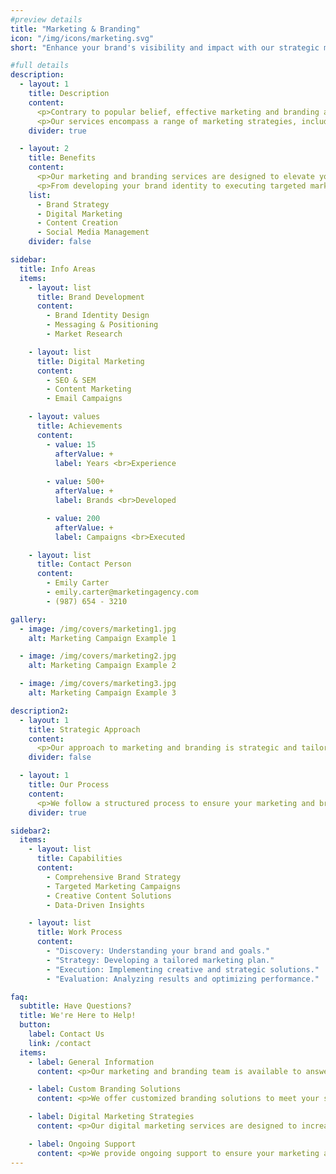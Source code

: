 ```yaml
---
#preview details
title: "Marketing & Branding"
icon: "/img/icons/marketing.svg"
short: "Enhance your brand's visibility and impact with our strategic marketing and branding services."

#full details
description:
  - layout: 1
    title: Description
    content:
      <p>Contrary to popular belief, effective marketing and branding are not just about catchy slogans or eye-catching designs. They involve a deep understanding of your target audience, strategic planning, and consistent execution to build a strong, memorable brand presence. Our approach combines creative strategies with data-driven insights to craft compelling marketing campaigns that resonate with your audience and drive results.</p>
      <p>Our services encompass a range of marketing strategies, including digital marketing, content creation, social media management, and brand development. We focus on creating cohesive brand messages and innovative marketing solutions that enhance your brand’s identity and market position.</p>
    divider: true

  - layout: 2
    title: Benefits
    content:
      <p>Our marketing and branding services are designed to elevate your brand’s presence and achieve your business goals. We collaborate with you to develop strategies that not only attract but also retain customers. Our data-driven approach ensures that your marketing efforts are optimized for maximum impact.</p>
      <p>From developing your brand identity to executing targeted marketing campaigns, we provide end-to-end solutions that drive growth and build brand loyalty.</p>
    list:
      - Brand Strategy
      - Digital Marketing
      - Content Creation
      - Social Media Management
    divider: false

sidebar:
  title: Info Areas
  items:
    - layout: list
      title: Brand Development
      content:
        - Brand Identity Design
        - Messaging & Positioning
        - Market Research

    - layout: list
      title: Digital Marketing
      content:
        - SEO & SEM
        - Content Marketing
        - Email Campaigns

    - layout: values
      title: Achievements
      content:
        - value: 15
          afterValue: +
          label: Years <br>Experience
        
        - value: 500+
          afterValue: +
          label: Brands <br>Developed

        - value: 200
          afterValue: +
          label: Campaigns <br>Executed

    - layout: list
      title: Contact Person
      content:
        - Emily Carter
        - emily.carter@marketingagency.com
        - (987) 654 - 3210

gallery:
  - image: /img/covers/marketing1.jpg
    alt: Marketing Campaign Example 1

  - image: /img/covers/marketing2.jpg
    alt: Marketing Campaign Example 2

  - image: /img/covers/marketing3.jpg
    alt: Marketing Campaign Example 3

description2:
  - layout: 1
    title: Strategic Approach
    content:
      <p>Our approach to marketing and branding is strategic and tailored to meet your unique business needs. We start by understanding your brand’s core values and market position, then develop a comprehensive plan that includes creative branding solutions and effective marketing tactics.</p>
    divider: false

  - layout: 1
    title: Our Process
    content:
      <p>We follow a structured process to ensure your marketing and branding efforts are successful. This includes research and analysis, strategy development, creative execution, and performance evaluation. Our goal is to provide measurable results and ongoing support to adapt to market changes.</p>
    divider: true

sidebar2:
  items:
    - layout: list
      title: Capabilities
      content:
        - Comprehensive Brand Strategy
        - Targeted Marketing Campaigns
        - Creative Content Solutions
        - Data-Driven Insights

    - layout: list
      title: Work Process
      content:
        - "Discovery: Understanding your brand and goals."
        - "Strategy: Developing a tailored marketing plan."
        - "Execution: Implementing creative and strategic solutions."
        - "Evaluation: Analyzing results and optimizing performance."

faq:
  subtitle: Have Questions?
  title: We're Here to Help!
  button:
    label: Contact Us
    link: /contact
  items:
    - label: General Information
      content: <p>Our marketing and branding team is available to answer any questions you have about our services and how we can help elevate your brand.</p>

    - label: Custom Branding Solutions
      content: <p>We offer customized branding solutions to meet your specific needs and goals. Contact us to learn more about how we can create a unique brand identity for you.</p>

    - label: Digital Marketing Strategies
      content: <p>Our digital marketing services are designed to increase your online visibility and drive engagement. Learn more about our approach to SEO, content marketing, and social media.</p>

    - label: Ongoing Support
      content: <p>We provide ongoing support to ensure your marketing and branding efforts continue to deliver results. Reach out to us for any assistance or additional services you may need.</p>
---
```

